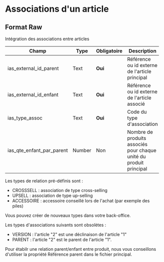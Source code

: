 # Associations d'un article


<h2>Format Raw</h2><p>Int&#233;gration des associations entre articles</p>


<table style='width:100%'><thead><tr><th>Champ</th><th>Type</th><th>Obligatoire</th><th style='width:50%'>Description</th></tr></thead><tbody><tr><td>ias_external_id_parent</td><td>Text</td><td><b>Oui</b></td><td>R&#233;f&#233;rence ou id externe de l&#39;article principal</td><td><tr><td>ias_external_id_enfant</td><td>Text</td><td><b>Oui</b></td><td>R&#233;f&#233;rence ou id externe de l&#39;article associ&#233;</td><td><tr><td>ias_type_assoc</td><td>Text</td><td><b>Oui</b></td><td>Code du type d&#39;association</td><td><tr><td>ias_qte_enfant_par_parent</td><td>Number</td><td>Non</td><td>Nombre de produits associ&#233;s pour chaque unit&#233; du produit principal</td><td></tbody></table>


<p>Les types de relation pr&eacute;-d&eacute;finis sont :&nbsp;</p>  <ul>  <li>CROSSSELL : association de type cross-selling</li>  <li>UPSELL : association de type up-selling</li>  <li>ACCESSOIRE : accessoire conseill&eacute; lors de l'achat (par exemple des piles)</li>  </ul>  <p>Vous pouvez cr&eacute;er de nouveaux types dans votre back-office.</p>  <p>Les types d'associations suivants sont obsol&egrave;tes :</p>  <ul>  <li>VERSION : l'article "2" est une d&eacute;clinaison de l'article "1"</li>  <li>PARENT : l'article "2" est le parent de l'article "1".</li>  </ul>  <p>Pour &eacute;tabilr une relation parent/enfant entre produit, nous vous conseillons d'utiliser la propri&eacute;t&eacute; R&eacute;f&eacute;rence parent dans le fichier principal.</p>

